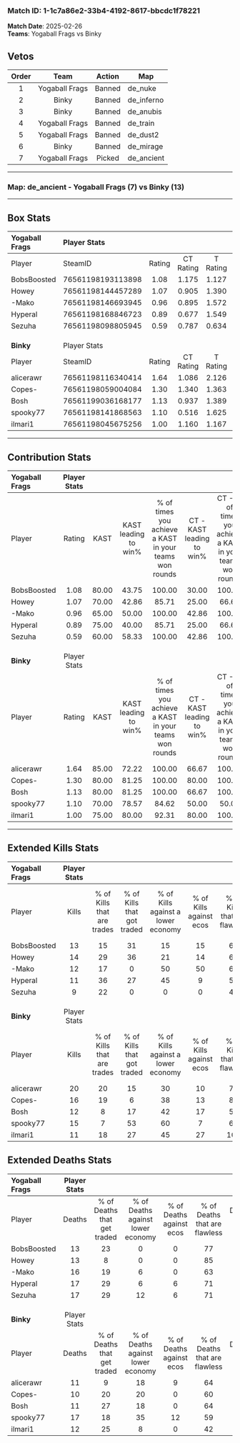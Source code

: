 ### Match ID: 1-1c7a86e2-33b4-4192-8617-bbcdc1f78221  
**Match Date**: 2025-02-26  
**Teams**: Yogaball Frags vs Binky  

## Vetos  

| Order | Team | Action | Map |
| :---: | :--: | :----: | --- |
| 1 | Yogaball Frags | Banned | de_nuke |
| 2 | Binky | Banned | de_inferno |
| 3 | Binky | Banned | de_anubis |
| 4 | Yogaball Frags | Banned | de_train |
| 5 | Yogaball Frags | Banned | de_dust2 |
| 6 | Binky | Banned | de_mirage |
| 7 | Yogaball Frags | Picked | de_ancient |

---  

### **Map**: de_ancient - Yogaball Frags (7) vs Binky (13)  
---  

## Box Stats  

| **Yogaball Frags** | Player Stats      |        |           |          |       |       |       |         |        |      |     |
| :- | :- | :-: | :-: | :-: | :-: | :-: | :-: | :-: | :-: | :-: | :-: |
| Player             | SteamID           | Rating | CT Rating | T Rating | KAST  |  ADR  | Kills | Assists | Deaths | K/D  | HS% |
| BobsBoosted        | 76561198193113898 |  1.08  |   1.175   |  1.127   | 80.00 | 62.5  |  13   |    3    |   13   | 1.00 | 38  |
| Howey              | 76561198144457289 |  1.07  |   0.905   |  1.390   | 70.00 | 68.9  |  14   |    4    |   13   | 1.08 | 42  |
| -Mako              | 76561198146693945 |  0.96  |   0.895   |  1.572   | 65.00 | 88.1  |  12   |   10    |   16   | 0.75 | 58  |
| Hyperal            | 76561198168846723 |  0.89  |   0.677   |  1.549   | 75.00 | 75.3  |  11   |    4    |   17   | 0.65 | 63  |
| Sezuha             | 76561198098805945 |  0.59  |   0.787   |  0.634   | 60.00 | 44.4  |   9   |    3    |   17   | 0.53 | 44  |
|                    |                   |        |           |          |       |       |       |         |        |      |     |
|                    |                   |        |           |          |       |       |       |         |        |      |     |
|                    |                   |        |           |          |       |       |       |         |        |      |     |
| **Binky**          | Player Stats      |        |           |          |       |       |       |         |        |      |     |
| Player             | SteamID           | Rating | CT Rating | T Rating | KAST  |  ADR  | Kills | Assists | Deaths | K/D  | HS% |
| alicerawr          | 76561198116340414 |  1.64  |   1.086   |  2.126   | 85.00 | 112.2 |  20   |    6    |   11   | 1.82 | 35  |
| Copes-             | 76561198059004084 |  1.30  |   1.340   |  1.363   | 80.00 | 68.5  |  16   |    2    |   10   | 1.60 | 37  |
| Bosh               | 76561199036168177 |  1.13  |   0.937   |  1.389   | 80.00 | 70.7  |  12   |    6    |   11   | 1.09 | 41  |
| spooky77           | 76561198141868563 |  1.10  |   0.516   |  1.625   | 70.00 | 93.1  |  15   |    7    |   17   | 0.88 | 66  |
| ilmari1            | 76561198045675256 |  1.00  |   1.160   |  1.167   | 75.00 | 64.9  |  11   |    5    |   12   | 0.92 | 36  |
---  

## Contribution Stats  

| **Yogaball Frags** | Player Stats |       |                      |                                                        |                           |                                                             |                          |                                                            |
| :- | :-: | :-: | :-: | :-: | :-: | :-: | :-: | :-: |
| Player             |    Rating    | KAST  | KAST leading to win% | % of times you achieve a KAST in your teams won rounds | CT - KAST leading to win% | CT - % of times you achieve a KAST in your teams won rounds | T - KAST leading to win% | T - % of times you achieve a KAST in your teams won rounds |
| BobsBoosted        |     1.08     | 80.00 |        43.75         |                         100.00                         |           30.00           |                           100.00                            |          66.67           |                           100.00                           |
| Howey              |     1.07     | 70.00 |        42.86         |                         85.71                          |           25.00           |                            66.67                            |          66.67           |                           100.00                           |
| -Mako              |     0.96     | 65.00 |        50.00         |                         100.00                         |           42.86           |                           100.00                            |          57.14           |                           100.00                           |
| Hyperal            |     0.89     | 75.00 |        40.00         |                         85.71                          |           25.00           |                            66.67                            |          57.14           |                           100.00                           |
| Sezuha             |     0.59     | 60.00 |        58.33         |                         100.00                         |           42.86           |                           100.00                            |          80.00           |                           100.00                           |
|                    |              |       |                      |                                                        |                           |                                                             |                          |                                                            |
|                    |              |       |                      |                                                        |                           |                                                             |                          |                                                            |
|                    |              |       |                      |                                                        |                           |                                                             |                          |                                                            |
| **Binky**          | Player Stats |       |                      |                                                        |                           |                                                             |                          |                                                            |
| Player             |    Rating    | KAST  | KAST leading to win% | % of times you achieve a KAST in your teams won rounds | CT - KAST leading to win% | CT - % of times you achieve a KAST in your teams won rounds | T - KAST leading to win% | T - % of times you achieve a KAST in your teams won rounds |
| alicerawr          |     1.64     | 85.00 |        72.22         |                         100.00                         |           66.67           |                           100.00                            |          75.00           |                           100.00                           |
| Copes-             |     1.30     | 80.00 |        81.25         |                         100.00                         |           80.00           |                           100.00                            |          81.82           |                           100.00                           |
| Bosh               |     1.13     | 80.00 |        81.25         |                         100.00                         |           66.67           |                           100.00                            |          90.00           |                           100.00                           |
| spooky77           |     1.10     | 70.00 |        78.57         |                         84.62                          |           50.00           |                            50.00                            |          90.00           |                           100.00                           |
| ilmari1            |     1.00     | 75.00 |        80.00         |                         92.31                          |           80.00           |                           100.00                            |          80.00           |                           88.89                            |
---  

## Extended Kills Stats  

| **Yogaball Frags** | Player Stats |                            |                            |                                    |                         |                              |                                 |                                       |                    |           |
| :- | :-: | :-: | :-: | :-: | :-: | :-: | :-: | :-: | :-: | :-: |
| Player             |    Kills     | % of Kills that are trades | % of Kills that got traded | % of Kills against a lower economy | % of Kills against ecos | % of Kills that are flawless | % of Kills that are close duels | % of Kills that are assisted by flash | Pistol Round Kills | AWP Kills |
| BobsBoosted        |      13      |             15             |             31             |                 15                 |           15            |              62              |                8                |                   0                   |         3          |     0     |
| Howey              |      14      |             29             |             36             |                 21                 |           14            |              64              |                0                |                   0                   |         3          |     1     |
| -Mako              |      12      |             17             |             0              |                 50                 |           50            |              67              |                8                |                   8                   |         0          |     0     |
| Hyperal            |      11      |             36             |             27             |                 45                 |            9            |              55              |                9                |                   0                   |         1          |     1     |
| Sezuha             |      9       |             22             |             0              |                 0                  |            0            |              44              |                0                |                  11                   |         1          |     2     |
|                    |              |                            |                            |                                    |                         |                              |                                 |                                       |                    |           |
|                    |              |                            |                            |                                    |                         |                              |                                 |                                       |                    |           |
|                    |              |                            |                            |                                    |                         |                              |                                 |                                       |                    |           |
| **Binky**          | Player Stats |                            |                            |                                    |                         |                              |                                 |                                       |                    |           |
| Player             |    Kills     | % of Kills that are trades | % of Kills that got traded | % of Kills against a lower economy | % of Kills against ecos | % of Kills that are flawless | % of Kills that are close duels | % of Kills that are assisted by flash | Pistol Round Kills | AWP Kills |
| alicerawr          |      20      |             20             |             15             |                 30                 |           10            |              75              |                0                |                   0                   |         4          |     6     |
| Copes-             |      16      |             19             |             6              |                 38                 |           13            |              81              |                0                |                   6                   |         0          |     0     |
| Bosh               |      12      |             8              |             17             |                 42                 |           17            |              58              |                8                |                   0                   |         1          |     0     |
| spooky77           |      15      |             7              |             53             |                 60                 |            7            |              60              |                0                |                   0                   |         0          |     0     |
| ilmari1            |      11      |             18             |             27             |                 45                 |           27            |             100              |                9                |                   9                   |         1          |     0     |
## Extended Deaths Stats  

| **Yogaball Frags** | Player Stats |                             |                                   |                          |                               |                            |                           |               |
| :- | :-: | :-: | :-: | :-: | :-: | :-: | :-: | :-: |
| Player             |    Deaths    | % of Deaths that get traded | % of Deaths against lower economy | % of Deaths against ecos | % of Deaths that are flawless | % of Deaths that are close | % of Deaths while blinded | Deaths to AWP |
| BobsBoosted        |      13      |             23              |                 0                 |            0             |              77               |             0              |             8             |       1       |
| Howey              |      13      |              8              |                 0                 |            0             |              85               |             0              |             0             |       1       |
| -Mako              |      16      |             19              |                 6                 |            0             |              63               |             0              |             0             |       0       |
| Hyperal            |      17      |             29              |                 6                 |            6             |              71               |             6              |             6             |       3       |
| Sezuha             |      17      |             29              |                12                 |            6             |              71               |             6              |             0             |       1       |
|                    |              |                             |                                   |                          |                               |                            |                           |               |
|                    |              |                             |                                   |                          |                               |                            |                           |               |
|                    |              |                             |                                   |                          |                               |                            |                           |               |
| **Binky**          | Player Stats |                             |                                   |                          |                               |                            |                           |               |
| Player             |    Deaths    | % of Deaths that get traded | % of Deaths against lower economy | % of Deaths against ecos | % of Deaths that are flawless | % of Deaths that are close | % of Deaths while blinded | Deaths to AWP |
| alicerawr          |      11      |              9              |                18                 |            9             |              64               |             0              |             9             |       1       |
| Copes-             |      10      |             20              |                20                 |            0             |              60               |             10             |             0             |       1       |
| Bosh               |      11      |             27              |                18                 |            0             |              64               |             0              |             0             |       1       |
| spooky77           |      17      |             18              |                35                 |            12            |              59               |             6              |             0             |       1       |
| ilmari1            |      12      |             25              |                 8                 |            0             |              42               |             8              |             8             |       0       |
